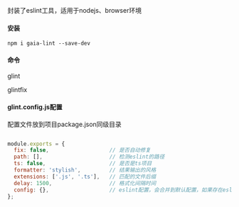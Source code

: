 

封装了eslint工具，适用于nodejs、browser环境


#### 安装

`npm i gaia-lint --save-dev`

#### 命令

glint

glintfix

#### glint.config.js配置

配置文件放到项目package.json同级目录

```javascript

module.exports = {
  fix: false,                   // 是否自动修复
  path: [],                     // 检测eslint的路径
  ts: false,                    // 是否是ts项目
  formatter: 'stylish',         // 结果输出的风格
  extensions: ['.js', '.ts'],   // 匹配的文件后缀
  delay: 1500,                  // 格式化间隔时间
  config: {},                   // eslint配置，会合并到默认配置，如果存在eslintrc文件,则eslintrc也会合并到配置中，参考官方文档https://cn.eslint.org/docs/developer-guide/nodejs-api#cliengine
};

```
